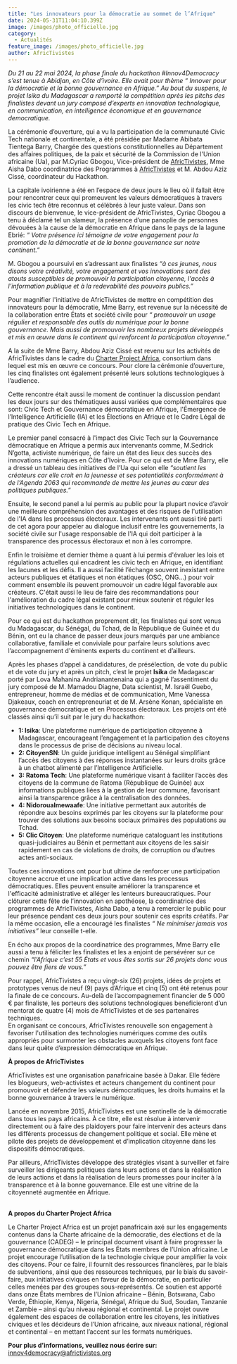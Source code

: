 ```yaml
---
title: "Les innovateurs pour la démocratie au sommet de l’Afrique"
date: 2024-05-31T11:04:10.399Z
image: /images/photo_officielle.jpg
category:
  - Actualités
feature_image: /images/photo_officielle.jpg
author: AfricTivistes
---
```

*Du 21 au 22 mai 2024, la phase finale du hackathon #Innov4Democracy  s’est tenue à Abidjan, en Côte d’ivoire. Elle avait pour thème “ Innover pour la démocratie et la bonne gouvernance en Afrique.” Au bout du suspens, le projet Isika du Madagascar a remporté la compétition après les pitchs des finalistes devant un jury composé d’experts en innovation technologique, en communication, en intelligence économique et en gouvernance democratique.*

La cérémonie d’ouverture, qui a vu la participation de la communauté Civic Tech nationale et continentale, a été présidée par Madame Abibata Tientega Barry, Chargée des questions constitutionnelles au Département des affaires politiques, de la paix et sécurité de la Commission de l'Union africaine (Ua), par M.Cyriac Gbogou, Vice-président de [AfricTivistes](https://www.africtivistes.com/fr/), Mme Aisha Dabo coordinatrice des Programmes à [AfricTivistes](https://www.africtivistes.com/fr/) et M. Abdou Aziz Cissé, coordinateur du Hackathon. 

La capitale ivoirienne a été en l’espace de deux jours le lieu où il fallait être pour rencontrer ceux qui promeuvent les valeurs démocratiques à travers les civic tech être reconnus et célébrés à leur juste valeur. 
Dans son discours de bienvenue, le vice-président de AfricTivistes, Cyriac Gbogou a tenu à déclamé tel un slameur, la présence d’une panoplie de personnes dévouées à la cause de la démocratie en Afrique dans le pays de la lagune Ebrié: *“ Votre présence ici témoigne de votre engagement pour la promotion de la démocratie et de la bonne gouvernance sur notre continent.”* 

M. Gbogou a poursuivi en s’adressant aux finalistes *“à ces jeunes, nous disons votre créativité, votre engagement et vos innovations sont des atouts susceptibles de promouvoir la participation citoyenne, l'accès à l’information publique et à la redevabilité des pouvoirs publics.”*

Pour magnifier l'initiative de AfricTivistes de mettre en compétition des innovateurs pour la démocratie, Mme Barry, est revenue sur la nécessité de la collaboration entre États et société civile pour *“ promouvoir un usage régulier et responsable des outils du numérique pour la bonne gouvernance. Mais aussi de promouvoir les nombreux projets développés et mis en œuvre dans le continent qui renforcent la participation citoyenne.”*

A la suite de Mme Barry, Abdou Aziz Cissé est revenu sur les activités de AfricTivistes dans le cadre du [Charter Project Africa](https://charter.africa/fr), consortium dans lequel est mis en œuvre ce concours. Pour clore la cérémonie d’ouverture, les cinq finalistes ont également présenté leurs solutions technologiques à l’audience.

Cette rencontre était aussi le moment de continuer la discussion pendant les deux jours sur des thématiques aussi variées que complémentaires que sont: Civic Tech et Gouvernance démocratique en Afrique, l'Émergence de l’Intelligence Artificielle (IA) et les Élections en Afrique et le Cadre Légal de pratique des Civic Tech en Afrique. 

Le premier panel consacré à l'impact des Civic Tech sur la Gouvernance démocratique en Afrique a permis aux intervenants comme, M.Sedrick N’gotta, activiste numérique, de faire un état des lieux des succès des innovations numériques en Côte d’Ivoire. Pour ce qui est de Mme Barry, elle a dressé un tableau des initiatives de l’Ua qui selon elle *“soutient les créateurs car elle croit en la jeunesse et ses potentialités conformément à de l’Agenda 2063 qui recommande de mettre les jeunes au cœur des politiques publiques.”*

Ensuite, le second panel a lui permis au public pour la plupart novice d’avoir une meilleure compréhension des avantages et des risques de l'utilisation de l'IA dans les processus électoraux. Les intervenants ont aussi tiré parti de cet agora pour appeler au dialogue inclusif entre les gouvernements, la société civile sur l'usage responsable de l'IA qui doit participer à la transparence des processus électoraux et non à les corrompre.

Enfin le troisième et dernier thème a quant à lui permis d'évaluer les lois et régulations actuelles qui encadrent les civic tech en Afrique, en identifiant les lacunes et les défis. Il a aussi facilité l’échange souvent inexistant entre acteurs publiques et étatiques et non étatiques (OSC, ONG…) pour voir comment ensemble ils peuvent promouvoir un cadre légal favorable aux créateurs. C'était aussi le lieu de faire des recommandations pour l'amélioration du cadre légal existant pour mieux soutenir et réguler les initiatives technologiques dans le continent.

Pour ce qui est du hackathon proprement dit, les finalistes qui sont venus du Madagascar, du Sénégal, du Tchad, de la République de Guinée et du Bénin, ont eu la chance de passer deux jours marqués par une ambiance collaborative, familiale et conviviale pour parfaire leurs solutions avec l’accompagnement d'éminents experts du continent et d’ailleurs. 

Après les phases d’appel à candidatures, de présélection, de vote du public et de vote du jury et après un pitch, c’est le projet **Isika** de Madagascar porté par Lova Mahanina Andrianantenaina qui a gagné l’assentiment du jury composé de M. Mamadou Diagne, Data scientist, M. Israël Guebo, entrepreneur, homme de médias et de communication, Mme Vanessa Djakeaux, coach en entrepreneuriat et de M. Arsène Konan, spécialiste en gouvernance démocratique et en Processus électoraux. Les projets ont été classés ainsi qu’il suit par le jury du hackathon:

* **1: Isika**: Une plateforme numérique de participation citoyenne à Madagascar, encourageant l’engagement et la participation des citoyens dans le processus de prise de décisions au niveau local.
* **2: CitoyenSN**: Un guide juridique intelligent au Sénégal simplifiant l’accès des citoyens à des réponses instantanées sur leurs droits grâce à un chatbot alimenté par l’Intelligence Artificielle.
* **3: Ratoma Tech**: Une plateforme numérique visant à faciliter l’accès des citoyens de la commune de Ratoma (République de Guinée) aux informations publiques liées à la gestion de leur commune, favorisant ainsi la transparence grâce à la centralisation des données.
* **4: Nidoroualmewaafe**: Une initiative permettant aux autorités de répondre aux besoins exprimés par les citoyens sur la plateforme pour trouver des solutions aux besoins sociaux primaires des populations  au Tchad.
* **5: Clic Citoyen**: Une plateforme numérique cataloguant les institutions quasi-judiciaires au Bénin et permettant aux citoyens de les saisir rapidement en cas de violations de droits, de corruption ou d’autres actes anti-sociaux.

Toutes ces innovations ont pour but ultime de renforcer une participation citoyenne accrue et une implication active dans les processus démocratiques.  Elles peuvent ensuite améliorer la transparence et l'efficacité administrative et alléger les lenteurs bureaucratiques. 
Pour clôturer cette fête de l’innovation en apothéose, la coordinatrice des programmes de AfricTivistes, Aisha Dabo, a tenu à remercier le public pour leur présence pendant ces deux jours pour soutenir ces esprits créatifs. Par la même occasion,  elle a encouragé les finalistes *“ Ne minimiser jamais vos initiatives”* leur conseille t-elle. 

En écho aux propos de la coordinatrice des programmes, Mme Barry elle aussi a tenu à féliciter les finalistes et les a enjoint de persévérer sur ce chemin *“l’Afrique c’est 55 États et vous êtes sortis sur 26 projets donc vous pouvez être fiers de vous.”* 

Pour rappel, AfricTivistes a reçu vingt-six (26) projets, idées de projets et prototypes venus de neuf (9) pays d’Afrique et cinq (5) ont été retenus pour la finale de ce concours.
Au-delà de l’accompagnement financier de 5 000 € par finaliste, les porteurs des solutions technologiques beneficieront d’un mentorat de quatre (4) mois de AfricTivistes et de ses partenaires techniques.  
En organisant ce concours, AfricTivistes renouvelle son engagement à favoriser l'utilisation des technologies numériques comme des outils appropriés pour surmonter les obstacles auxquels les citoyens font face dans leur quête d’expression démocratique en Afrique.  

**À propos de AfricTivistes**

AfricTivistes est une organisation panafricaine basée à Dakar. Elle fédère les blogueurs, web-activistes et acteurs changement du continent pour promouvoir et défendre les valeurs démocratiques, les droits humains et la bonne gouvernance à travers le numérique.

Lancée en novembre 2015, AfricTivistes est une sentinelle de la démocratie dans tous les pays africains. À ce titre, elle est résolue à intervenir directement ou à faire des plaidoyers pour faire intervenir des acteurs dans les différents processus de changement politique et social. Elle mène et pilote des projets de développement et d’implication citoyenne dans les dispositifs démocratiques.

Par ailleurs, AfricTivistes développe des stratégies visant à surveiller et faire surveiller les dirigeants politiques dans leurs actions et dans la réalisation de leurs actions et dans la réalisation de leurs promesses pour inciter à la transparence et à la bonne gouvernance. Elle est une vitrine de la citoyenneté augmentée en Afrique.

\
**A propos du Charter Project Africa**

Le Charter Project Africa est un projet panafricain axé sur les engagements contenus dans la Charte africaine de la démocratie, des élections et de la gouvernance (CADEG) – le principal document visant à faire progresser la gouvernance démocratique dans les États membres de l’Union africaine. Le projet encourage l’utilisation de la technologie civique pour amplifier la voix des citoyens. Pour ce faire, il fournit des ressources financières, par le biais de subventions, ainsi que des ressources techniques, par le biais du savoir-faire, aux initiatives civiques en faveur de la démocratie, en particulier celles menées par des groupes sous-représentés. Ce soutien est apporté dans onze États membres de l’Union africaine – Bénin, Botswana, Cabo Verde, Éthiopie, Kenya, Nigeria, Sénégal, Afrique du Sud, Soudan, Tanzanie et Zambie – ainsi qu’au niveau régional et continental. Le projet ouvre également des espaces de collaboration entre les citoyens, les initiatives civiques et les décideurs de l’Union africaine, aux niveaux national, régional et continental – en mettant l’accent sur les formats numériques.


**Pour plus d’informations, veuillez nous écrire sur:** [innov4democracy@africtivistes.org](mailto:innov4democracy@africtivistes.org)